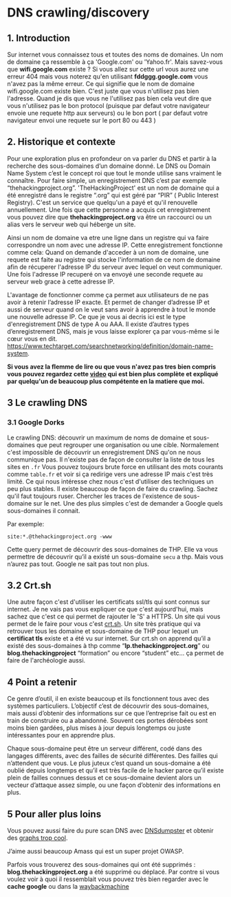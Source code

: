 
# DNS crawling/discovery

## 1. Introduction
Sur internet vous connaissez tous et toutes des noms de domaines. Un nom de domaine ça ressemble à ça 'Google.com' ou 'Yahoo.fr'.  Mais savez-vous que **wifi.google.com** existe ? Si vous allez sur cette url vous aurez une erreur 404 mais vous noterez qu'en utilisant **fddggg.google.com** vous n'avez pas la même erreur. Ce qui signifie que le nom de domaine wifi.google.com existe bien. C'est juste que vous n'utilisez pas bien l'adresse. Quand je dis que vous ne l'utilisez pas bien cela veut dire que vous n'utilisez pas le bon protocol (puisque par defaut votre navigateur envoie une requete http aux serveurs) ou le bon port 
( par defaut votre navigateur envoi une requete sur le port 80 ou 443 )


## 2. Historique et contexte
Pour une exploration plus en profondeur on va parler du DNS et partir à la recherche des sous-domaines d’un domaine donné. 
Le DNS ou Domain Name System c’est le concept roi que tout le monde utilise sans vraiment le connaître. Pour faire simple, un enregistrement DNS c’est par exemple “thehackingproject.org”. 'TheHackingProject' est un nom de domaine qui a été enregistré dans le registre “.org” qui est géré par “PIR” ( Public Interest Registry). C'est un service que quelqu'un a payé et qu'il renouvelle annuellement. Une fois que cette personne a acquis cet enregistrement vous pouvez dire que **thehackingproject.org** va être un raccourci ou un alias vers le serveur web qui héberge un site. 

Ainsi un nom de domaine va etre une ligne dans un registre qui va faire correspondre un nom avec une adresse IP. Cette enregistrement fonctionne comme cela: Quand on demande d'acceder à un nom de domaine, une requete est faite au registre qui stocke l'information de ce nom de domaine afin de récuperer l'adresse IP du serveur avec lequel on veut communiquer. Une fois l'adresse IP recuperé on va envoyé une seconde requete au serveur web grace à cette adresse IP.

L'avantage de fonctionner comme ça permet aux utilisateurs de ne pas avoir à retenir l’adresse IP exacte. Et permet de changer d’adresse IP et aussi de serveur quand on le veut sans avoir à apprendre à tout le monde une nouvelle adresse IP.
Ce que je vous ai decris ici est le type d'enregistrement DNS de type A ou AAA.
Il existe d’autres types d’enregistrement DNS, mais je vous laisse explorer ça par vous-même si le cœur vous en dit. https://www.techtarget.com/searchnetworking/definition/domain-name-system.


**Si vous avez la flemme de lire ou que vous n'avez pas tres bien compris vous pouvez regardez cette [video](https://www.youtube.com/watch?v=QHVK666TFUI) qui est bien plus complète et expliqué par quelqu'un de beaucoup plus compétente en la matiere que moi.**

## 3 Le crawling DNS

### 3.1 Google Dorks
Le crawling DNS: découvrir un maximum de noms de domaine et sous-domaines que peut regrouper une organisation ou une cible. Normalement c'est impossible de découvrir un enregistrement DNS qu'on ne nous communique pas. Il n'existe pas de façon de consulter la liste de tous les sites en `.fr`
Vous pouvez toujours brute force en utilisant des mots courants comme `table.fr` et voir si ça redirige vers une adresse IP mais c'est très limité. Ce qui nous intéresse chez nous c'est d'utiliser des techniques un peu plus stables. Il existe beaucoup de façon de faire du crawling. Sachez qu'il faut toujours ruser. Chercher les traces de l'existence de sous-domaine sur le net. 
Une des plus simples c'est de demander a Google quels sous-domaines il connait.

Par exemple:
```
site:*.@thehackingproject.org -www
```

Cette query permet de découvrir des sous-domaines de THP. 
Elle va vous permettre de découvrir qu’il a existé un sous-domaine `secu` a thp.
Mais vous n’aurez pas tout. Google ne sait pas tout non plus.

## 3.2 Crt.sh

Une autre façon c'est d'utiliser les certificats ssl/tls qui sont connus sur internet. Je ne vais pas vous expliquer ce que c'est aujourd'hui, mais sachez que c'est ce qui permet de rajouter le 'S' a HTTPS. 
Un site qui vous permet de le faire pour vous c'est [crt.sh](https://crt.sh). Un site très pratique qui va retrouver tous les domaine et sous-domaine de THP pour lequel un **certificat tls** existe et a été vu sur internet.
Sur crt.sh on apprend qu’il a existé des sous-domaines à thp comme “**lp.thehackingproject.org**” ou **blog.thehackingproject** “formation” ou encore “student” etc... ça permet de faire de l'archéologie aussi.

## 4 Point a retenir
Ce genre d’outil, il en existe beaucoup et ils fonctionnent tous avec des systèmes particuliers. 
L’objectif c’est de découvrir des sous-domaines, mais aussi d’obtenir des informations sur ce que l’entreprise fait ou est en train de construire ou a abandonné. 
Souvent ces portes dérobées sont moins bien gardées, plus mises à jour depuis longtemps ou juste intéressantes pour en apprendre plus.


Chaque sous-domaine peut être un serveur différent, codé dans des langages différents, avec des failles de sécurité différentes. 
Des failles qui n’attendent que vous. Le plus juteux c’est quand un sous-domaine a été oublié depuis longtemps et qu’il est très facile de le hacker parce qu’il existe plein de failles connues dessus et ce sous-domaine devient alors un vecteur d’attaque assez simple, ou une façon d’obtenir des informations en plus.

## 5 Pour aller plus loins
Vous pouvez aussi faire du pure scan DNS avec [DNSdumpster](https://dnsdumpster.com)
et obtenir des [graphs trop cool](https://dnsdumpster.com/static/graph/google.com-202111181635.html).

J’aime aussi beaucoup Amass qui est un super projet OWASP.

Parfois vous trouverez des sous-domaines qui ont été supprimés : **blog.thehackingproject.org** a été supprimé ou déplacé. Par contre si vous voulez voir à quoi il ressemblait vous pouvez très bien regarder avec le **cache google** ou dans la [waybackmachine](https://archive.org/web/)



